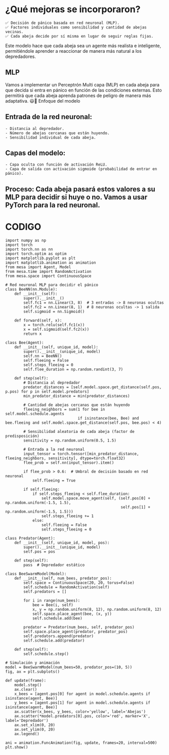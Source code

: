 

# ¿Qué mejoras se incorporaron?
    
    ✅ Decisión de pánico basada en red neuronal (MLP).
    ✅ Factores individuales como sensibilidad y cantidad de abejas vecinas.
    ✅ Cada abeja decide por sí misma en lugar de seguir reglas fijas.

Este modelo hace que cada abeja sea un agente más realista e inteligente, permitiéndole aprender a reaccionar de manera más natural a los depredadores.

## MLP

Vamos a implementar un Perceptrón Multi capa (MLP) en cada abeja para que decida si entra en pánico en función de las condiciones externas. Esto permitirá que cada abeja aprenda patrones de peligro de manera más adaptativa. 😃🐝
Enfoque del modelo

## Entrada de la red neuronal:

    - Distancia al depredador.
    - Número de abejas cercanas que están huyendo.
    - Sensibilidad individual de cada abeja.

## Capas del modelo:
    
    - Capa oculta con función de activación ReLU.
    - Capa de salida con activación sigmoide (probabilidad de entrar en pánico).

## Proceso: Cada abeja pasará estos valores a su MLP para decidir si huye o no. Vamos a usar PyTorch para la red neuronal.




# CODIGO
    
    import numpy as np
    import torch
    import torch.nn as nn
    import torch.optim as optim
    import matplotlib.pyplot as plt
    import matplotlib.animation as animation
    from mesa import Agent, Model
    from mesa.time import RandomActivation
    from mesa.space import ContinuousSpace
    
    # Red neuronal MLP para decidir el pánico
    class BeeNN(nn.Module):
        def __init__(self):
            super().__init__()
            self.fc1 = nn.Linear(3, 8)  # 3 entradas -> 8 neuronas ocultas
            self.fc2 = nn.Linear(8, 1)  # 8 neuronas ocultas -> 1 salida
            self.sigmoid = nn.Sigmoid()
    
        def forward(self, x):
            x = torch.relu(self.fc1(x))
            x = self.sigmoid(self.fc2(x))
            return x
    
    class Bee(Agent):
        def __init__(self, unique_id, model):
            super().__init__(unique_id, model)
            self.nn = BeeNN()
            self.fleeing = False
            self.steps_fleeing = 0
            self.flee_duration = np.random.randint(3, 7)
    
        def step(self):
            # Distancia al depredador
            predator_distances = [self.model.space.get_distance(self.pos, p.pos) for p in self.model.predators]
            min_predator_distance = min(predator_distances)
    
            # Cantidad de abejas cercanas que están huyendo
            fleeing_neighbors = sum(1 for bee in self.model.schedule.agents
                                    if isinstance(bee, Bee) and bee.fleeing and self.model.space.get_distance(self.pos, bee.pos) < 4)
    
            # Sensibilidad aleatoria de cada abeja (factor de predisposición)
            sensitivity = np.random.uniform(0.5, 1.5)
    
            # Entrada a la red neuronal
            input_tensor = torch.tensor([min_predator_distance, fleeing_neighbors, sensitivity], dtype=torch.float32)
            flee_prob = self.nn(input_tensor).item()
    
            if flee_prob > 0.6:  # Umbral de decisión basado en red neuronal
                self.fleeing = True
    
            if self.fleeing:
                if self.steps_fleeing < self.flee_duration:
                    self.model.space.move_agent(self, (self.pos[0] + np.random.uniform(-1.5, 1.5), 
                                                       self.pos[1] + np.random.uniform(-1.5, 1.5)))
                    self.steps_fleeing += 1
                else:
                    self.fleeing = False
                    self.steps_fleeing = 0
    
    class Predator(Agent):
        def __init__(self, unique_id, model, pos):
            super().__init__(unique_id, model)
            self.pos = pos
    
        def step(self):
            pass  # Depredador estático
    
    class BeeSwarmModel(Model):
        def __init__(self, num_bees, predator_pos):
            self.space = ContinuousSpace(20, 20, torus=False)
            self.schedule = RandomActivation(self)
            self.predators = []
    
            for i in range(num_bees):
                bee = Bee(i, self)
                x, y = np.random.uniform(8, 12), np.random.uniform(8, 12)
                self.space.place_agent(bee, (x, y))
                self.schedule.add(bee)
    
            predator = Predator(num_bees, self, predator_pos)
            self.space.place_agent(predator, predator_pos)
            self.predators.append(predator)
            self.schedule.add(predator)
    
        def step(self):
            self.schedule.step()
    
    # Simulación y animación
    model = BeeSwarmModel(num_bees=50, predator_pos=(10, 5))
    fig, ax = plt.subplots()
    
    def update(frame):
        model.step()
        ax.clear()
        x_bees = [agent.pos[0] for agent in model.schedule.agents if isinstance(agent, Bee)]
        y_bees = [agent.pos[1] for agent in model.schedule.agents if isinstance(agent, Bee)]
        ax.scatter(x_bees, y_bees, color='yellow', label='Abejas')
        ax.scatter(*model.predators[0].pos, color='red', marker='X', label='Depredador')
        ax.set_xlim(0, 20)
        ax.set_ylim(0, 20)
        ax.legend()
    
    ani = animation.FuncAnimation(fig, update, frames=20, interval=500)
    plt.show()
